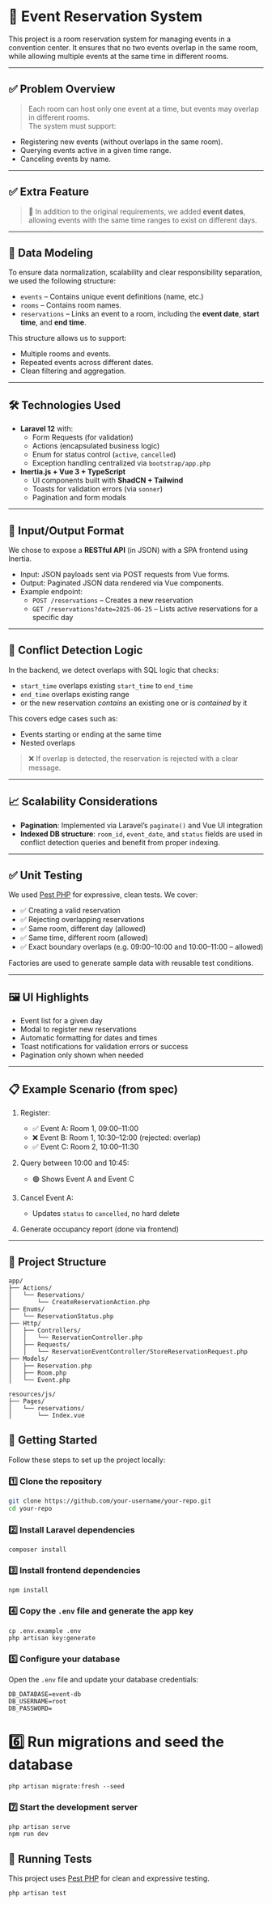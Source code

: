 # 🏢 Event Reservation System

This project is a room reservation system for managing events in a convention center. It ensures that no two events overlap in the same room, while allowing multiple events at the same time in different rooms.

---

## ✅ Problem Overview

> Each room can host only one event at a time, but events may overlap in different rooms.  
> The system must support:

- Registering new events (without overlaps in the same room).
- Querying events active in a given time range.
- Canceling events by name.

---

## ✅ Extra Feature

> 🎁 In addition to the original requirements, we added **event dates**, allowing events with the same time ranges to exist on different days.

---

## 🧠 Data Modeling

To ensure data normalization, scalability and clear responsibility separation, we used the following structure:

- `events` – Contains unique event definitions (name, etc.)
- `rooms` – Contains room names.
- `reservations` – Links an event to a room, including the **event date**, **start time**, and **end time**.

This structure allows us to support:

- Multiple rooms and events.
- Repeated events across different dates.
- Clean filtering and aggregation.

---

## 🛠️ Technologies Used

- **Laravel 12** with:
    - Form Requests (for validation)
    - Actions (encapsulated business logic)
    - Enum for status control (`active`, `cancelled`)
    - Exception handling centralized via `bootstrap/app.php`
- **Inertia.js + Vue 3 + TypeScript**
    - UI components built with **ShadCN + Tailwind**
    - Toasts for validation errors (via `sonner`)
    - Pagination and form modals

---

## 🧱 Input/Output Format

We chose to expose a **RESTful API** (in JSON) with a SPA frontend using Inertia.

- Input: JSON payloads sent via POST requests from Vue forms.
- Output: Paginated JSON data rendered via Vue components.
- Example endpoint:
    - `POST /reservations` – Creates a new reservation
    - `GET /reservations?date=2025-06-25` – Lists active reservations for a specific day

---

## 🔐 Conflict Detection Logic

In the backend, we detect overlaps with SQL logic that checks:

- `start_time` overlaps existing `start_time` to `end_time`
- `end_time` overlaps existing range
- or the new reservation _contains_ an existing one or is _contained_ by it

This covers edge cases such as:

- Events starting or ending at the same time
- Nested overlaps

> ❌ If overlap is detected, the reservation is rejected with a clear message.

---

## 📈 Scalability Considerations

- **Pagination**: Implemented via Laravel’s `paginate()` and Vue UI integration
- **Indexed DB structure**: `room_id`, `event_date`, and `status` fields are used in conflict detection queries and benefit from proper indexing.

---

## ✅ Unit Testing

We used [Pest PHP](https://pestphp.com) for expressive, clean tests. We cover:

- ✅ Creating a valid reservation
- ✅ Rejecting overlapping reservations
- ✅ Same room, different day (allowed)
- ✅ Same time, different room (allowed)
- ✅ Exact boundary overlaps (e.g. 09:00–10:00 and 10:00–11:00 – allowed)

Factories are used to generate sample data with reusable test conditions.

---

## 🖼️ UI Highlights

- Event list for a given day
- Modal to register new reservations
- Automatic formatting for dates and times
- Toast notifications for validation errors or success
- Pagination only shown when needed

---

## 📋 Example Scenario (from spec)

1. Register:

    - ✅ Event A: Room 1, 09:00–11:00
    - ❌ Event B: Room 1, 10:30–12:00 (rejected: overlap)
    - ✅ Event C: Room 2, 10:00–11:30

2. Query between 10:00 and 10:45:

    - 🟢 Shows Event A and Event C

3. Cancel Event A:

    - Updates `status` to `cancelled`, no hard delete

4. Generate occupancy report (done via frontend)

---

## 📂 Project Structure

```plaintext
app/
├── Actions/
│   └── Reservations/
│       └── CreateReservationAction.php
├── Enums/
│   └── ReservationStatus.php
├── Http/
│   ├── Controllers/
│   │   └── ReservationController.php
│   ├── Requests/
│   │   └── ReservationEventController/StoreReservationRequest.php
├── Models/
│   ├── Reservation.php
│   ├── Room.php
│   └── Event.php

resources/js/
├── Pages/
│   └── reservations/
│       └── Index.vue
```

## 🚀 Getting Started

Follow these steps to set up the project locally:

### 1️⃣ Clone the repository

```bash
git clone https://github.com/your-username/your-repo.git
cd your-repo
```

### 2️⃣ Install Laravel dependencies

```
composer install
```

### 3️⃣ Install frontend dependencies

```
npm install

```

### 4️⃣ Copy the `.env` file and generate the app key

```
cp .env.example .env
php artisan key:generate
```

### 5️⃣ Configure your database

Open the `.env` file and update your database credentials:

```
DB_DATABASE=event-db
DB_USERNAME=root
DB_PASSWORD=
```

# 6️⃣ Run migrations and seed the database

```
php artisan migrate:fresh --seed
```

### 7️⃣ Start the development server

```
php artisan serve
npm run dev
```

## 🧪 Running Tests

This project uses [Pest PHP](https://pestphp.com) for clean and expressive testing.

```
php artisan test
```
